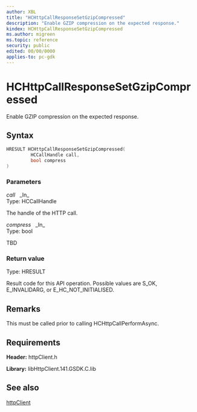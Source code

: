 ```yaml
---
author: XBL
title: "HCHttpCallResponseSetGzipCompressed"
description: "Enable GZIP compression on the expected response."
kindex: HCHttpCallResponseSetGzipCompressed
ms.author: migreen
ms.topic: reference
security: public
edited: 00/00/0000
applies-to: pc-gdk
---
```


# HCHttpCallResponseSetGzipCompressed  

Enable GZIP compression on the expected response.  

## Syntax  
  
```cpp
HRESULT HCHttpCallResponseSetGzipCompressed(  
         HCCallHandle call,  
         bool compress  
)  
```  
  
### Parameters  
  
*call* &nbsp;&nbsp;\_In\_  
Type: HCCallHandle  
  
The handle of the HTTP call.  
  
*compress* &nbsp;&nbsp;\_In\_  
Type: bool  
  
TBD    
  
  
### Return value  
Type: HRESULT
  
Result code for this API operation. Possible values are S_OK, E_INVALIDARG, or E_HC_NOT_INITIALISED.
  
## Remarks  
  
This must be called prior to calling HCHttpCallPerformAsync.
  
## Requirements  
  
**Header:** httpClient.h
  
**Library:** libHttpClient.141.GSDK.C.lib
  
## See also  
[httpClient](../httpclient_members.md)  
  
  
